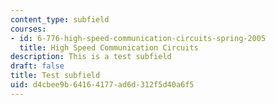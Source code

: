 ```yaml
---
content_type: subfield
courses:
- id: 6-776-high-speed-communication-circuits-spring-2005
  title: High Speed Communication Circuits
description: This is a test subfield
draft: false
title: Test subfield
uid: d4cbee9b-6416-4177-ad6d-312f5d40a6f5
---
```

